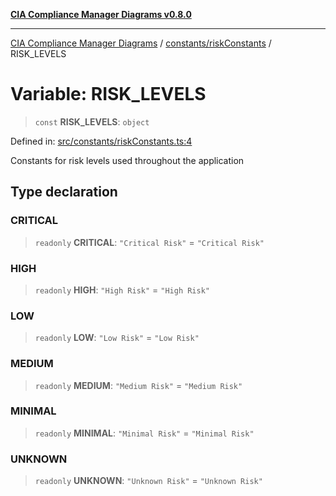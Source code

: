 [**CIA Compliance Manager Diagrams v0.8.0**](../../../README.md)

***

[CIA Compliance Manager Diagrams](../../../modules.md) / [constants/riskConstants](../README.md) / RISK\_LEVELS

# Variable: RISK\_LEVELS

> `const` **RISK\_LEVELS**: `object`

Defined in: [src/constants/riskConstants.ts:4](https://github.com/Hack23/cia-compliance-manager/blob/9d71808d079d754f4b85858b6e4ea1bff990b076/src/constants/riskConstants.ts#L4)

Constants for risk levels used throughout the application

## Type declaration

### CRITICAL

> `readonly` **CRITICAL**: `"Critical Risk"` = `"Critical Risk"`

### HIGH

> `readonly` **HIGH**: `"High Risk"` = `"High Risk"`

### LOW

> `readonly` **LOW**: `"Low Risk"` = `"Low Risk"`

### MEDIUM

> `readonly` **MEDIUM**: `"Medium Risk"` = `"Medium Risk"`

### MINIMAL

> `readonly` **MINIMAL**: `"Minimal Risk"` = `"Minimal Risk"`

### UNKNOWN

> `readonly` **UNKNOWN**: `"Unknown Risk"` = `"Unknown Risk"`
